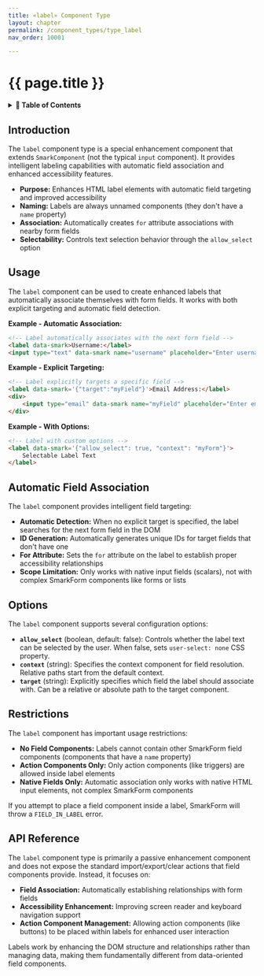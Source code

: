 ```yaml
---
title: «label» Component Type
layout: chapter
permalink: /component_types/type_label
nav_order: 10001

---
```


# {{ page.title }}

<details class="chaptertoc">
<summary>
<strong>📖 Table of Contents</strong>
</summary>

  {{ "
<!-- vim-markdown-toc GitLab -->

* [Introduction](#introduction)
* [Usage](#usage)
* [Automatic Field Association](#automatic-field-association)
* [Options](#options)
* [Restrictions](#restrictions)
* [API Reference](#api-reference)

<!-- vim-markdown-toc -->
       " | markdownify }}

</details>

## Introduction

The `label` component type is a special enhancement component that extends `SmarkComponent` (not the typical `input` component). It provides intelligent labeling capabilities with automatic field association and enhanced accessibility features.

- **Purpose:** Enhances HTML label elements with automatic field targeting and improved accessibility
- **Naming:** Labels are always unnamed components (they don't have a `name` property)
- **Association:** Automatically creates `for` attribute associations with nearby form fields
- **Selectability:** Controls text selection behavior through the `allow_select` option

## Usage

The `label` component can be used to create enhanced labels that automatically associate themselves with form fields. It works with both explicit targeting and automatic field detection.

**Example - Automatic Association:**

```html
<!-- Label automatically associates with the next form field -->
<label data-smark>Username:</label>
<input type="text" data-smark name="username" placeholder="Enter username">
```

**Example - Explicit Targeting:**

```html
<!-- Label explicitly targets a specific field -->
<label data-smark='{"target":"myField"}'>Email Address:</label>
<div>
    <input type="email" data-smark name="myField" placeholder="Enter email">
</div>
```

**Example - With Options:**

```html
<!-- Label with custom options -->
<label data-smark='{"allow_select": true, "context": "myForm"}'>
    Selectable Label Text
</label>
```

## Automatic Field Association

The `label` component provides intelligent field targeting:

- **Automatic Detection:** When no explicit target is specified, the label searches for the next form field in the DOM
- **ID Generation:** Automatically generates unique IDs for target fields that don't have one
- **For Attribute:** Sets the `for` attribute on the label to establish proper accessibility relationships
- **Scope Limitation:** Only works with native input fields (scalars), not with complex SmarkForm components like forms or lists

## Options

The `label` component supports several configuration options:

- **`allow_select`** (boolean, default: false): Controls whether the label text can be selected by the user. When false, sets `user-select: none` CSS property.
- **`context`** (string): Specifies the context component for field resolution. Relative paths start from the default context.
- **`target`** (string): Explicitly specifies which field the label should associate with. Can be a relative or absolute path to the target component.

## Restrictions

The `label` component has important usage restrictions:

- **No Field Components:** Labels cannot contain other SmarkForm field components (components that have a `name` property)
- **Action Components Only:** Only action components (like triggers) are allowed inside label elements
- **Native Fields Only:** Automatic association only works with native HTML input elements, not complex SmarkForm components

If you attempt to place a field component inside a label, SmarkForm will throw a `FIELD_IN_LABEL` error.

## API Reference

The `label` component type is primarily a passive enhancement component and does not expose the standard import/export/clear actions that field components provide. Instead, it focuses on:

- **Field Association:** Automatically establishing relationships with form fields
- **Accessibility Enhancement:** Improving screen reader and keyboard navigation support
- **Action Component Management:** Allowing action components (like buttons) to be placed within labels for enhanced user interaction

Labels work by enhancing the DOM structure and relationships rather than managing data, making them fundamentally different from data-oriented field components.

